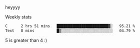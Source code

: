 heyyyy

Weekly stats
<!--START_SECTION:waka-->

```txt
C      2 hrs 51 mins   ███████████████████████▓░   95.21 %
Text   8 mins          █▒░░░░░░░░░░░░░░░░░░░░░░░   04.79 %
```

<!--END_SECTION:waka-->
5 is greater than 4 :)
